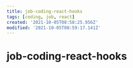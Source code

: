 ```yaml
---
title: job-coding-react-hooks
tags: [coding, job, react]
created: '2021-10-05T08:58:25.956Z'
modified: '2021-10-05T08:59:17.141Z'
---
```


# job-coding-react-hooks


